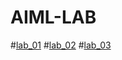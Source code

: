 # AIML-LAB
#[lab_01](https://github.com/2303A51692/AIML-LAB/blob/main/AIML_Assignment_1.ipynb)
#[lab_02](https://github.com/2303A51692/AIML-LAB/blob/main/Untitled13.ipynb)
#[lab_03](https://github.com/2303A51692/AIML-LAB/blob/main/AIML_Assignment_3.ipynb)
